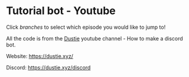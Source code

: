 # Tutorial bot - Youtube

Click *branches* to select which episode you would like to jump to!

All the code is from the [Dustie](https://dustie.xyz/youtube) youtube channel - How to make a discord bot.

Website: https://dustie.xyz/

Discord: https://dustie.xyz/discord
